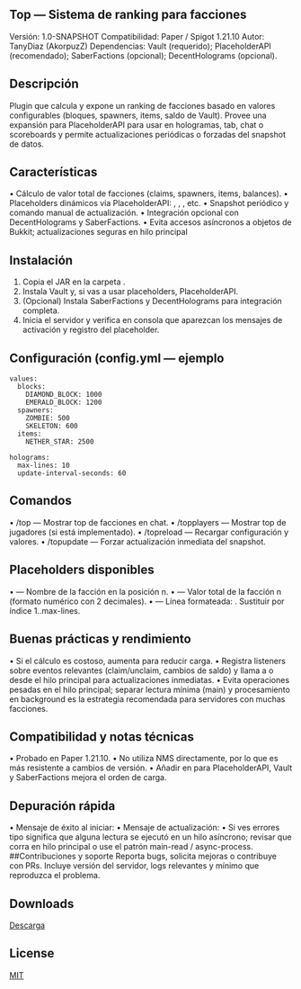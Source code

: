 ## Top — Sistema de ranking para facciones
Versión: 1.0-SNAPSHOT
Compatibilidad: Paper / Spigot 1.21.10
Autor: TanyDiaz (AkorpuzZ)
Dependencias: Vault (requerido); PlaceholderAPI (recomendado); SaberFactions (opcional); DecentHolograms (opcional).
## Descripción
Plugin que calcula y expone un ranking de facciones basado en valores configurables (bloques, spawners, items, saldo de Vault). Provee una expansión para PlaceholderAPI para usar en hologramas, tab, chat o scoreboards y permite actualizaciones periódicas o forzadas del snapshot de datos.
## Características
• 	Cálculo de valor total de facciones (claims, spawners, items, balances).
• 	Placeholders dinámicos via PlaceholderAPI: , , , etc.
• 	Snapshot periódico y comando manual de actualización.
• 	Integración opcional con DecentHolograms y SaberFactions.
• 	Evita accesos asíncronos a objetos de Bukkit; actualizaciones seguras en hilo principal
## Instalación
1. 	Copia el JAR en la carpeta .
2. 	Instala Vault y, si vas a usar placeholders, PlaceholderAPI.
3. 	(Opcional) Instala SaberFactions y DecentHolograms para integración completa.
4. 	Inicia el servidor y verifica en consola que aparezcan los mensajes de activación y registro del placeholder.
## Configuración (config.yml — ejemplo
```
values:
  blocks:
    DIAMOND_BLOCK: 1000
    EMERALD_BLOCK: 1200
  spawners:
    ZOMBIE: 500
    SKELETON: 600
  items:
    NETHER_STAR: 2500

holograms:
  max-lines: 10
  update-interval-seconds: 60
```
## Comandos
• 	/top — Mostrar top de facciones en chat.
• 	/topplayers — Mostrar top de jugadores (si está implementado).
• 	/topreload — Recargar configuración y valores.
• 	/topupdate — Forzar actualización inmediata del snapshot.
## Placeholders disponibles
• 	 — Nombre de la facción en la posición n.
• 	 — Valor total de la facción n (formato numérico con 2 decimales).
• 	 — Línea formateada: .
Sustituir  por índice 1..max-lines.
## Buenas prácticas y rendimiento
• 	Si el cálculo es costoso, aumenta  para reducir carga.
• 	Registra listeners sobre eventos relevantes (claim/unclaim, cambios de saldo) y llama a  o  desde el hilo principal para actualizaciones inmediatas.
• 	Evita operaciones pesadas en el hilo principal; separar lectura mínima (main) y procesamiento en background es la estrategia recomendada para servidores con muchas facciones.
## Compatibilidad y notas técnicas
• 	Probado en Paper 1.21.10.
• 	No utiliza NMS directamente, por lo que es más resistente a cambios de versión.
• 	Añadir  en  para PlaceholderAPI, Vault y SaberFactions mejora el orden de carga.
## Depuración rápida
• 	Mensaje de éxito al iniciar: 
• 	Mensaje de actualización: 
• 	Si ves errores tipo  significa que alguna lectura se ejecutó en un hilo asíncrono; revisar que  corra en hilo principal o use el patrón main-read / async-process.
##Contribuciones y soporte
Reporta bugs, solicita mejoras o contribuye con PRs. Incluye versión del servidor, logs relevantes y  mínimo que reproduzca el problema.
  
## Downloads
[Descarga](https://github.com/Tany04Diaz/Top/releases)
## License

[MIT](https://choosealicense.com/licenses/mit/)
